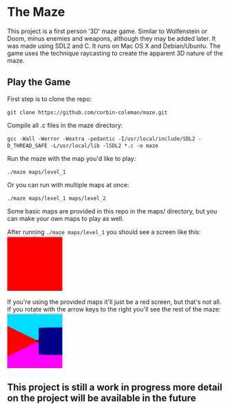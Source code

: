 # The Maze
This project is a first person '3D' maze game. Similar to Wolfenstein or Doom, minus enemies and weapons, although they may be added later. It was made using SDL2 and C. It runs on Mac OS X and Debian/Ubuntu. The game uses the technique raycasting to create the apparent 3D nature of the maze.

## Play the Game
First step is to clone the repo:
```
git clone https://github.com/corbin-coleman/maze.git
```

Compile all .c files in the maze directory:
```
gcc -Wall -Werror -Wextra -pedantic -I/usr/local/include/SDL2 -D_THREAD_SAFE -L/usr/local/lib -lSDL2 *.c -o maze
```

Run the maze with the map you'd like to play:
```
./maze maps/level_1
```
Or you can run with multiple maps at once:
```
./maze maps/level_1 maps/level_2
```

Some basic maps are provided in this repo in the maps/ directory, but you can make your own maps to play as well.

After running `./maze maps/level_1` you should see a screen like this:
<img src="imgs/initial_load.png" style="width:128px;height:128px;"/>

If you're using the provided maps it'll just be a red screen, but that's not all. If you rotate with the arrow keys to the right you'll see the rest of the maze:
<img src="imgs/move_first.png" style="width:128px;height:128px;"/>

## This project is still a work in progress more detail on the project will be available in the future
